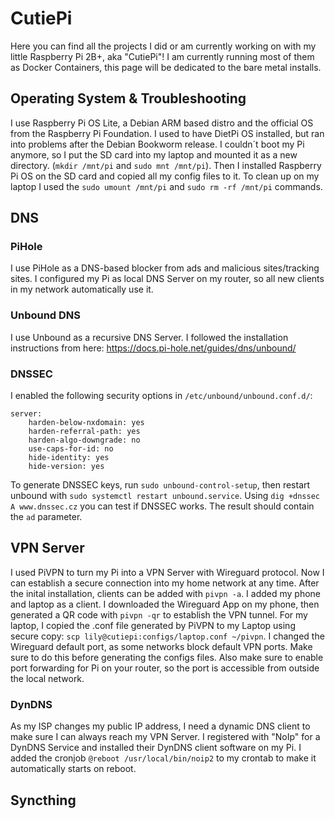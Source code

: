 # CutiePi

Here you can find all the projects I did or am currently working on with my little Raspberry Pi 2B+, aka "CutiePi"!
I am currently running most of them as Docker Containers, this page will be dedicated to the bare metal installs.

## Operating System & Troubleshooting
I use Raspberry Pi OS Lite, a Debian ARM based distro and the official OS from the Raspberry Pi Foundation.
I used to have DietPi OS installed, but ran into problems after the Debian Bookworm release. I couldn´t boot my Pi anymore, so I put the SD card into my laptop
and mounted it as a new directory. (`mkdir /mnt/pi` and `sudo mnt /mnt/pi`).
Then I installed Raspberry Pi OS on the SD card and copied all my config files to it. 
To clean up on my laptop I used the `sudo umount /mnt/pi` and `sudo rm -rf /mnt/pi` commands.

## DNS
### PiHole
I use PiHole as a DNS-based blocker from ads and malicious sites/tracking sites.
I configured my Pi as local DNS Server on my router, so all new clients in my network automatically use it.
### Unbound DNS
I use Unbound as a recursive DNS Server. 
I followed the installation instructions from here: https://docs.pi-hole.net/guides/dns/unbound/
### DNSSEC
I enabled the following security options in `/etc/unbound/unbound.conf.d/`:
```
server:
    harden-below-nxdomain: yes
    harden-referral-path: yes
    harden-algo-downgrade: no
    use-caps-for-id: no
    hide-identity: yes
    hide-version: yes
```
To generate DNSSEC keys, run `sudo unbound-control-setup`, then restart unbound with `sudo systemctl restart unbound.service`.
Using `dig +dnssec A www.dnssec.cz` you can test if DNSSEC works. The result should contain the `ad` parameter.

## VPN Server
I used PiVPN to turn my Pi into a VPN Server with Wireguard protocol. Now I can establish a secure connection into my home network at any time.
After the inital installation, clients can be added with `pivpn -a`. I added my phone and laptop as a client.
I downloaded the Wireguard App on my phone, then generated a QR code with `pivpn -qr` to establish the VPN tunnel.
For my laptop, I copied the .conf file generated by PiVPN to my Laptop using secure copy:
`scp lily@cutiepi:configs/laptop.conf ~/pivpn`.
I changed the Wireguard default port, as some networks block default VPN ports. Make sure to do this before generating the configs files.
Also make sure to enable port forwarding for Pi on your router, so the port is accessible from outside the local network.

### DynDNS
As my ISP changes my public IP address, I need a dynamic DNS client to make sure I can always reach my VPN Server.
I registered with "NoIp" for a DynDNS Service and installed their DynDNS client software on my Pi.
I added the cronjob `@reboot /usr/local/bin/noip2` to my crontab to make it automatically starts on reboot.

## Syncthing
